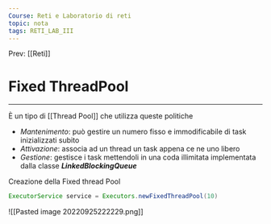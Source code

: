 ```yaml
---
Course: Reti e Laboratorio di reti
topic: nota
tags: RETI_LAB_III
---
```


Prev: [[Reti]]

# Fixed ThreadPool
---


È un tipo di [[Thread Pool]] che utilizza queste politiche

- _Mantenimento_: può gestire un numero fisso e immodificabile di task inizializzati subito
- _Attivazione_: associa ad un thread un task appena ce ne uno libero
- _Gestione_: gestisce i task mettendoli in una coda illimitata implementata dalla classe ***LinkedBlockingQueue***

Creazione della Fixed thread Pool

```java
ExecutorService service = Executors.newFixedThreadPool(10)
```
![[Pasted image 20220925222229.png]]
